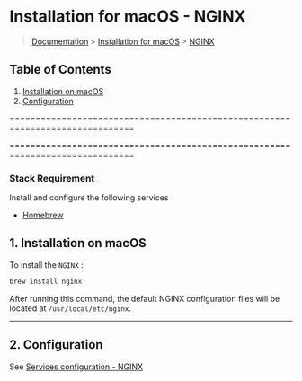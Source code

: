 # Installation for macOS - NGINX

> [Documentation](../../readme.md) > [Installation for macOS](../readme.md) > [NGINX](nginx.md)

## Table of Contents
1. [Installation on macOS](#markdown-header-1-installation-on-macos)
2. [Configuration](#markdown-header-2-configuration)

==============================================================================

==============================================================================

### Stack Requirement
Install and configure the following services

- [Homebrew](homebrew.md)

## 1. Installation on macOS

To install the `NGINX` :

```bash
brew install nginx
```

After running this command, the default NGINX configuration files will be located at `/usr/local/etc/nginx`.

---

## 2. Configuration

See [Services configuration - NGINX](../../configuration/services/nginx.md)
